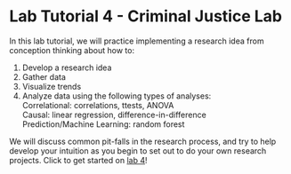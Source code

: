 # Lab Tutorial 4 - Criminal Justice Lab 

In this lab tutorial, we will practice implementing a research idea from conception thinking about how to:
1. Develop a research idea
2. Gather data
3. Visualize trends
4. Analyze data using the following types of analyses:   
   Correlational: correlations, ttests, ANOVA  
   Causal: linear regression, difference-in-difference  
   Prediction/Machine Learning: random forest  
   
We will discuss common pit-falls in the research process, and try to help develop your intuition as you begin to set out to do your own research projects. Click to get started on [lab 4](lab-4.md)! 
